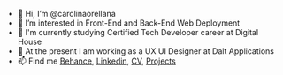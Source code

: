 - 👋 Hi, I’m @carolinaorellana
- 👀 I’m interested in Front-End and Back-End Web Deployment
- 🌱 I'm currently studying Certified Tech Developer career at Digital House
- 💞️ At the present I am working as a UX UI Designer at Dalt Applications
- 📫 Find me <a href="https://www.behance.net/cnorellanam" target="_blank">Behance</a>, <a href="https://www.linkedin.com/in/cnorellanam" target="_blank">Linkedin<a/>, <a href="https://drive.google.com/file/d/11i0yqdM65IXvLGV5Kmo0XKC5OWgj8MMf/view?usp=sharing" target="_blank">CV</a>, <a href="https://carolinaorellana.github.io/portafolio2022/" target="_blank">Projects</a>

